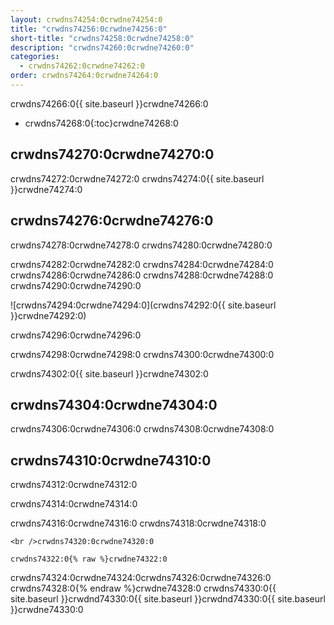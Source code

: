 ```yaml
---
layout: crwdns74254:0crwdne74254:0
title: "crwdns74256:0crwdne74256:0"
short-title: "crwdns74258:0crwdne74258:0"
description: "crwdns74260:0crwdne74260:0"
categories:
  - crwdns74262:0crwdne74262:0
order: crwdns74264:0crwdne74264:0
---
```

crwdns74266:0{{ site.baseurl }}crwdne74266:0

- crwdns74268:0{:toc}crwdne74268:0

## crwdns74270:0crwdne74270:0

crwdns74272:0crwdne74272:0 crwdns74274:0{{ site.baseurl }}crwdne74274:0

## crwdns74276:0crwdne74276:0

crwdns74278:0crwdne74278:0 crwdns74280:0crwdne74280:0

crwdns74282:0crwdne74282:0 crwdns74284:0crwdne74284:0 crwdns74286:0crwdne74286:0 crwdns74288:0crwdne74288:0 crwdns74290:0crwdne74290:0

![crwdns74294:0crwdne74294:0](crwdns74292:0{{ site.baseurl }}crwdne74292:0)

crwdns74296:0crwdne74296:0

crwdns74298:0crwdne74298:0 crwdns74300:0crwdne74300:0

crwdns74302:0{{ site.baseurl }}crwdne74302:0

## crwdns74304:0crwdne74304:0

crwdns74306:0crwdne74306:0 crwdns74308:0crwdne74308:0

## crwdns74310:0crwdne74310:0

crwdns74312:0crwdne74312:0

crwdns74314:0crwdne74314:0

crwdns74316:0crwdne74316:0 crwdns74318:0crwdne74318:0

    <br />crwdns74320:0crwdne74320:0
    
    crwdns74322:0{% raw %}crwdne74322:0
    

crwdns74324:0crwdne74324:0<language>crwdns74326:0crwdne74326:0<version tag> crwdns74328:0{% endraw %}crwdne74328:0 crwdns74330:0{{ site.baseurl }}crwdnd74330:0{{ site.baseurl }}crwdnd74330:0{{ site.baseurl }}crwdne74330:0